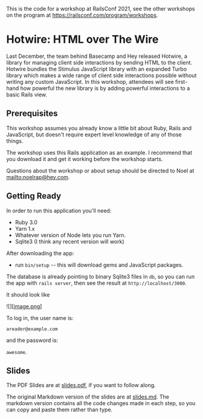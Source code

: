 This is the code for a workshop at RailsConf 2021, see the other workshops on
the program at <https://railsconf.com/program/workshops>.

# Hotwire: HTML over The Wire

Last December, the team behind Basecamp and Hey released Hotwire, a library for managing client side interactions by sending HTML to the client. Hotwire bundles the Stimulus JavaScript library with an expanded Turbo library which makes a wide range of client side interactions possible without writing any custom JavaScript. In this workshop, attendees will see first-hand how powerful the new library is by adding powerful interactions to a basic Rails view.

## Prerequisites

This workshop assumes you already know a little bit about Ruby, Rails and
JavaScript, but doesn't require expert level knowledge of any of those things.

The workshop uses this Rails application as an example. I recommend that you
download it and get it working before the workshop starts.

Questions about the workshop or about setup should be directed to Noel at
<mailto:noelrap@hey.com>.

## Getting Ready

In order to run this application you'll need:

- Ruby 3.0
- Yarn 1.x
- Whatever version of Node lets you run Yarn.
- Sqlite3 (I think any recent version will work)

After downloading the app:

- run `bin/setup` -- this will download gems and JavaScript packages.

The database is already pointing to binary Sqlite3 files in `db`, so you
can run the app with `rails server`, then see the result at
`http://localhost/3000`.

It should look like

![][[image.png](https://github.com/noelrappin/rails_conf_2021_hotwire/blob/main/image.png)]

To log in, the user name is:

`areader@example.com`

and the password is:

`awesome`.

## Slides

The PDF Slides are at [slides.pdf](slides.pdf), if you want to follow along.

The original Markdown version of the slides are at [slides.md](slides.md). The
markdown version contains all the code changes made in each step, so you can
copy and paste them rather than type.
